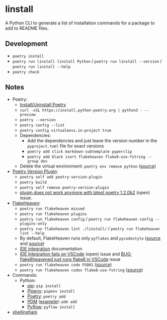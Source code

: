 # linstall

A Python CLI to generate a list of installation commands for a package to add to README files.

## Development

- `poetry install`
- `poetry run linstall linstall Python` / `poetry run linstall --version` / `poetry run linstall --help`
- `poetry check`

## Notes

- Poetry:
  - [Install/Uninstall Poetry](https://python-poetry.org/docs/master/#installation)
  - `curl -sSL https://install.python-poetry.org | python3 - --preview`
  - `poetry --version`
  - `poetry config --list`
  - `poetry config virtualenvs.in-project true`
  - Dependencies:
    - Add the dependencies and just leave the version number in the `pyproject.toml` file for exact versions
    - `poetry add click markdown-subtemplate pyperclip`
    - `poetry add black isort flakeheaven flake8-use-fstring --group dev`
  - Delete the virtual environment: `poetry env remove python` ([source](https://github.com/python-poetry/poetry/issues/926#issuecomment-710056079))
- [Poetry Version Plugin](https://github.com/tiangolo/poetry-version-plugin):
  - `poetry self add poetry-version-plugin`
  - `poetry build`
  - `poetry self remove poetry-version-plugin`
  - [plugin does not work anymore with latest poetry 1.2.0b2](https://github.com/tiangolo/poetry-version-plugin/issues/25) (open) issue.
- [FlakeHeaven](https://github.com/flakeheaven/flakeheaven):
  - `poetry run flakeheaven missed`
  - `poetry run flakeheaven plugins`
  - `poetry run flakeheaven config` / `poetry run flakeheaven config --plugins-only`
  - `poetry run flakeheaven lint ./linstall/` / `poetry run flakeheaven lint --help`
  - By default, FlakeHeaven runs only `pyflakes` and `pycodestyle` ([source](https://flakeheaven.readthedocs.io/en/latest/config.html) and [source](https://flakeheaven.readthedocs.io/en/latest/plugins.html))
  - [IDE integration](https://flakeheaven.readthedocs.io/en/latest/ide.html) documentation
  - [IDE Integration fails on VSCode](https://github.com/flakeheaven/flakeheaven/issues/32) (open) issue and [BUG: flake8heavened just runs flake8 in VSCode](https://github.com/flakeheaven/flakeheaven/issues/127) issue
  - `poetry run flakeheaven code FS001` ([source](https://flakeheaven.readthedocs.io/en/latest/commands/code.html))
  - `poetry run flakeheaven codes flake8-use-fstring` ([source](https://flakeheaven.readthedocs.io/en/latest/commands/codes.html))
- Commands:
  - Python:
    - [pip](https://pip.pypa.io/en/stable/cli/pip_install/): `pip install`
    - [Pipenv](https://pipenv.pypa.io/en/latest/install/#installing-packages-for-your-project): `pipenv install`
    - [Poetry](https://python-poetry.org/docs/master/cli/#add): `poetry add`
    - [PDM](https://python-poetry.org/docs/master/cli/#add) ([example](https://github.com/pdm-project/pdm#quickstart)): `pdm add`
    - [Pyflow](https://github.com/David-OConnor/pyflow#what-you-can-do): `pyflow install`
- [shellingham](https://github.com/sarugaku/shellingham)
